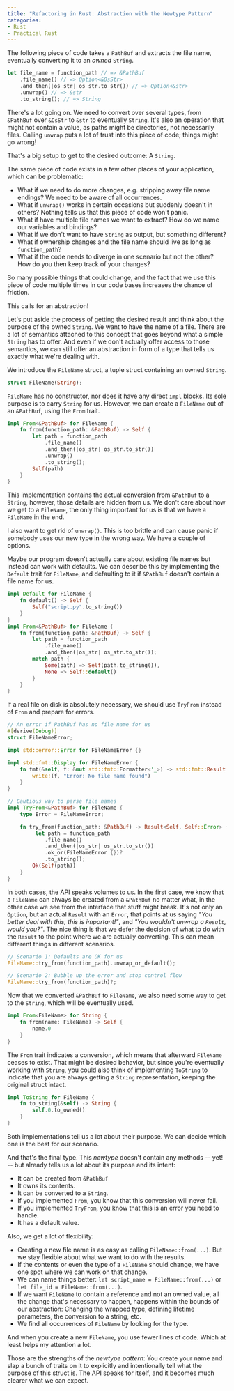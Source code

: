 ```yaml
---
title: "Refactoring in Rust: Abstraction with the Newtype Pattern"
categories:
- Rust
- Practical Rust
---
```


The following piece of code takes a `PathBuf` and extracts the file name, eventually converting it to an _owned_ `String`.

```rust
let file_name = function_path // => &PathBuf
    .file_name() // => Option<&OsStr>
    .and_then(|os_str| os_str.to_str()) // => Option<&str>
    .unwrap() // => &str
    .to_string(); // => String
```

There's a lot going on. We need to convert over several types, from `&PathBuf` over `&OsStr` to `&str` to eventually `String`. It's also an operation that might not contain a value, as paths might be directories, not necessarily files. Calling `unwrap` puts a lot of trust into this piece of code; things might go wrong!

That's a big setup to get to the desired outcome: A `String`.

The same piece of code exists in a few other places of your application, which can be problematic:

- What if we need to do more changes, e.g. stripping away file name endings? We need to be aware of all occurrences.
- What if `unwrap()` works in certain occasions but suddenly doesn't in others? Nothing tells us that this piece of code won't panic.
- What if have multiple file names we want to extract? How do we name our variables and bindings?
- What if we don't want to have `String` as output, but something different?
- What if ownership changes and the file name should live as long as `function_path`?
- What if the code needs to diverge in one scenario but not the other? How do you then keep track of your changes?

So many possible things that could change, and the fact that we use this piece of code multiple times in our code bases increases the chance of friction.

This calls for an abstraction!

Let's put aside the process of getting the desired result and think about the purpose of the owned `String`. We want to have the name of a file. There are a lot of semantics attached to this concept that goes beyond what a simple `String` has to offer. And even if we don't actually offer access to those semantics, we can still offer an abstraction in form of a type that tells us exactly what we're dealing with.

We introduce the `FileName` struct, a tuple struct containing an owned `String`.

```rust
struct FileName(String);
```

`FileName` has no constructor, nor does it have any direct `impl` blocks. Its sole purpose is to carry `String` for us. However, we can create a `FileName` out of an `&PathBuf`, using the `From` trait.

```rust
impl From<&PathBuf> for FileName {
    fn from(function_path: &PathBuf) -> Self {
        let path = function_path
            .file_name()
            .and_then(|os_str| os_str.to_str())
            .unwrap()
            .to_string();
        Self(path)
    }
}
```

This implementation contains the actual conversion from `&PathBuf` to a `String`, however, those details are hidden from us. We don't care about how we get to a `FileName`, the only thing important for us is that we have a `FileName` in the end.

I also want to get rid of `unwrap()`. This is too brittle and can cause panic if somebody uses our new type in the wrong way. We have a couple of options.

Maybe our program doesn't actually care about existing file names but instead can work with defaults. We can describe this by implementing the `Default` trait for `FileName`, and defaulting to it if `&PathBuf` doesn't contain a file name for us.

```rust
impl Default for FileName {
    fn default() -> Self {
        Self("script.py".to_string())
    }
}
impl From<&PathBuf> for FileName {
    fn from(function_path: &PathBuf) -> Self {
        let path = function_path
            .file_name()
            .and_then(|os_str| os_str.to_str());
        match path {
            Some(path) => Self(path.to_string()),
            None => Self::default()
        }
    }
}
```

If a real file on disk is absolutely necessary, we should use `TryFrom` instead of `From` and prepare for errors.

```rust
// An error if PathBuf has no file name for us
#[derive(Debug)]
struct FileNameError;

impl std::error::Error for FileNameError {}

impl std::fmt::Display for FileNameError {
    fn fmt(&self, f: &mut std::fmt::Formatter<'_>) -> std::fmt::Result {
        write!(f, "Error: No file name found")
    }
}

// Cautious way to parse file names
impl TryFrom<&PathBuf> for FileName {
    type Error = FileNameError;

    fn try_from(function_path: &PathBuf) -> Result<Self, Self::Error> {
         let path = function_path
            .file_name()
            .and_then(|os_str| os_str.to_str())
            .ok_or(FileNameError {})?
            .to_string();
        Ok(Self(path))
    }
}
```

In both cases, the API speaks volumes to us. In the first case, we know that a `FileName` can always be created from a `&PathBuf` no matter what, in the other case we see from the interface that stuff might break. It's not only an `Option`, but an actual `Result` with an `Error`, that points at us saying _"You better deal with this, this is important!"_, and _"You wouldn't unwrap a `Result`, would you?"_. The nice thing is that we defer the decision of what to do with the `Result` to the point where we are actually converting. This can mean different things in different scenarios.

```rust
// Scenario 1: Defaults are OK for us
FileName::try_from(function_path).unwrap_or_default();

// Scenario 2: Bubble up the error and stop control flow
FileName::try_from(function_path)?;
```

Now that we converted `&PathBuf` to `FileName`, we also need some way to get to the `String`, which will be eventually used.

```rust
impl From<FileName> for String {
    fn from(name: FileName) -> Self {
        name.0
    }
}
```

The `From` trait indicates a conversion, which means that afterward `FileName` ceases to exist. That might be desired behavior, but since you're eventually working with `String`, you could also think of implementing `ToString` to indicate that you are always getting a `String` representation, keeping the original struct intact.

```rust
impl ToString for FileName {
    fn to_string(&self) -> String {
        self.0.to_owned()
    }
}
```

Both implementations tell us a lot about their purpose. We can decide which one is the best for our scenario.

And that's the final type. This _newtype_ doesn't contain any methods -- yet! -- but already tells us a lot about its purpose and its intent:

- It can be created from `&PathBuf`
- It owns its contents.
- It can be converted to a `String`.
- If you implemented `From`, you know that this conversion will never fail.
- If you implemented `TryFrom`, you know that this is an error you need to handle.
- It has a default value.

Also, we get a lot of flexibility:

- Creating a new file name is as easy as calling `FileName::from(...)`. But we stay flexible about what we want to do with the results.
- If the contents or even the type of a `FileName` should change, we have one spot where we can work on that change.
- We can name things better: `let script_name = FileName::from(...)` or `let file_id = FileName::from(...)`.
- If we want `FileName` to contain a reference and not an owned value, all the change that's necessary to happen, happens within the bounds of our abstraction: Changing the wrapped type, defining lifetime parameters, the conversion to a string, etc.
- We find all occurrences of `FileName` by looking for the type.

And when you create a new `FileName`, you use fewer lines of code. Which at least helps my attention a lot.

Those are the strengths of the _newtype pattern_: You create your name and slap a bunch of traits on it to explicitly and intentionally tell what the purpose of this struct is. The API speaks for itself, and it becomes much clearer what we can expect.
